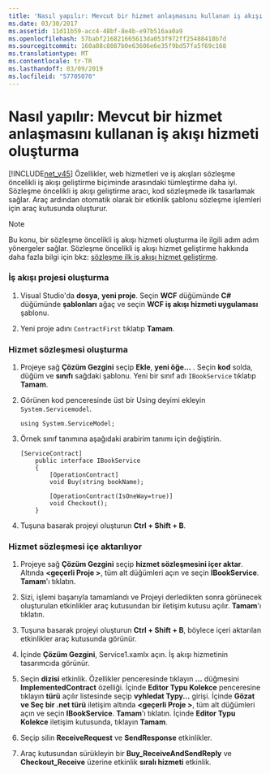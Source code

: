 ```yaml
---
title: 'Nasıl yapılır: Mevcut bir hizmet anlaşmasını kullanan iş akışı hizmeti oluşturma'
ms.date: 03/30/2017
ms.assetid: 11d11b59-acc4-48bf-8e4b-e97b516aa0a9
ms.openlocfilehash: 57babf216821665613da053f972ff25488418b7d
ms.sourcegitcommit: 160a88c8087b0e63606e6e35f9bd57fa5f69c168
ms.translationtype: MT
ms.contentlocale: tr-TR
ms.lasthandoff: 03/09/2019
ms.locfileid: "57705070"
---
```

# <a name="how-to-create-a-workflow-service-that-consumes-an-existing-service-contract"></a>Nasıl yapılır: Mevcut bir hizmet anlaşmasını kullanan iş akışı hizmeti oluşturma
[!INCLUDE[net_v45](../../../includes/net-v45-md.md)] Özellikler, web hizmetleri ve iş akışları sözleşme öncelikli iş akışı geliştirme biçiminde arasındaki tümleştirme daha iyi. Sözleşme öncelikli iş akışı geliştirme aracı, kod sözleşmede ilk tasarlamak sağlar. Araç ardından otomatik olarak bir etkinlik şablonu sözleşme işlemleri için araç kutusunda oluşturur.  
  
> [!NOTE]
>  Bu konu, bir sözleşme öncelikli iş akışı hizmeti oluşturma ile ilgili adım adım yönergeler sağlar. Sözleşme öncelikli iş akışı hizmet geliştirme hakkında daha fazla bilgi için bkz: [sözleşme ilk iş akışı hizmet geliştirme](contract-first-workflow-service-development.md).  
  
### <a name="creating-the-workflow-project"></a>İş akışı projesi oluşturma  
  
1.  Visual Studio'da **dosya**, **yeni proje**. Seçin **WCF** düğümünde **C#** düğümünde **şablonları** ağaç ve seçin **WCF iş akışı hizmeti uygulaması** şablonu.  
  
2.  Yeni proje adını `ContractFirst` tıklatıp **Tamam**.  
  
### <a name="creating-the-service-contract"></a>Hizmet sözleşmesi oluşturma  
  
1.  Projeye sağ **Çözüm Gezgini** seçip **Ekle**, **yeni öğe...** . Seçin **kod** solda, düğüm ve **sınıfı** sağdaki şablonu. Yeni bir sınıf adı `IBookService` tıklatıp **Tamam**.  
  
2.  Görünen kod penceresinde üst bir Using deyimi ekleyin `System.Servicemodel`.  
  
    ```  
    using System.ServiceModel;  
    ```  
  
3.  Örnek sınıf tanımına aşağıdaki arabirim tanımı için değiştirin.  
  
    ```  
    [ServiceContract]  
        public interface IBookService  
        {  
            [OperationContract]  
            void Buy(string bookName);  
  
            [OperationContract(IsOneWay=true)]  
            void Checkout();  
        }  
    ```  
  
4.  Tuşuna basarak projeyi oluşturun **Ctrl + Shift + B**.  
  
### <a name="importing-the-service-contract"></a>Hizmet sözleşmesi içe aktarılıyor  
  
1.  Projeye sağ **Çözüm Gezgini** seçip **hizmet sözleşmesini içer aktar**. Altında  **\<geçerli Proje >**, tüm alt düğümleri açın ve seçin **IBookService**. **Tamam**'ı tıklatın.  
  
2.  Sizi, işlemi başarıyla tamamlandı ve Projeyi derledikten sonra görünecek oluşturulan etkinlikler araç kutusundan bir iletişim kutusu açılır. **Tamam**'ı tıklatın.  
  
3.  Tuşuna basarak projeyi oluşturun **Ctrl + Shift + B**, böylece içeri aktarılan etkinlikler araç kutusunda görünür.  
  
4.  İçinde **Çözüm Gezgini**, Service1.xamlx açın. İş akışı hizmetinin tasarımcıda görünür.  
  
5.  Seçin **dizisi** etkinlik. Özellikler penceresinde tıklayın **...** düğmesini **ImplementedContract** özelliği. İçinde **Editor Typu Kolekce** penceresine tıklayın **türü** açılır listesinde seçip **vyhledat Typy...** girişi. İçinde **Gözat ve Seç bir .net türü** iletişim altında  **\<geçerli Proje >**, tüm alt düğümleri açın ve seçin **IBookService**. **Tamam**'ı tıklatın. İçinde **Editor Typu Kolekce** iletişim kutusunda, tıklayın **Tamam**.  
  
6.  Seçip silin **ReceiveRequest** ve **SendResponse** etkinlikler.  
  
7.  Araç kutusundan sürükleyin bir **Buy_ReceiveAndSendReply** ve **Checkout_Receive** üzerine etkinlik **sıralı hizmeti** etkinlik.

